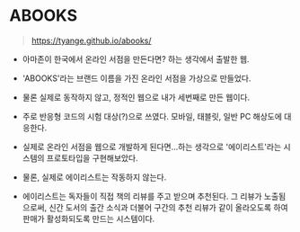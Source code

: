 # ABOOKS

> https://tyange.github.io/abooks/

* 아마존이 한국에서 온라인 서점을 만든다면? 하는 생각에서 출발한 웹.

* 'ABOOKS'라는 브랜드 이름을 가진 온라인 서점을 가상으로 만들었다.

* 물론 실제로 동작하지 않고, 정적인 웹으로 내가 세번째로 만든 웹이다.

* 주로 반응형 코드의 시험 대상(?)으로 쓰였다. 모바일, 태블릿, 일반 PC 해상도에 대응한다.

* 실제로 온라인 서점을 웹으로 개발하게 된다면...하는 생각으로 '에이리스트'라는 시스템의 프로토타입을 구현해보았다.

* 물론, 실제로 에이리스트는 작동하지 않는다.

* 에이리스트는 독자들이 직접 책의 리뷰를 주고 받으며 추천된다. 그 리뷰가 노출됨으로써, 신간 도서의 출간 소식과 더불어 구간의 추천 리뷰가 같이 올라오도록 하여 판매가 활성화되도록 만드는 시스템이다.
